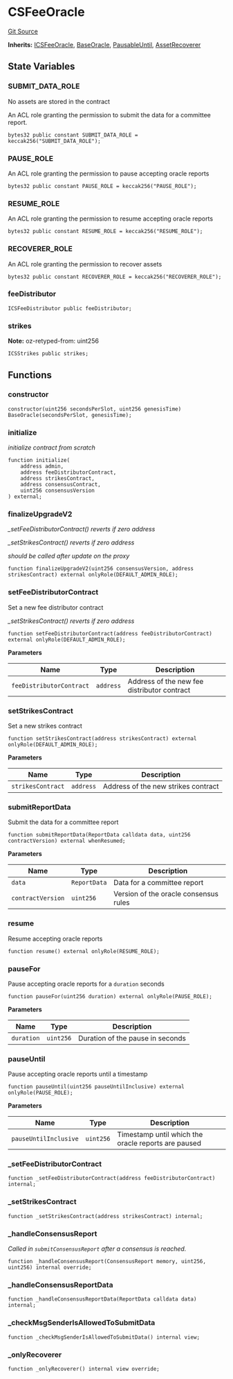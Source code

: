 # CSFeeOracle
[Git Source](https://github.com/lidofinance/community-staking-module/blob/a195b01bbb6171373c6b27ef341ec075aa98a44e/src/CSFeeOracle.sol)

**Inherits:**
[ICSFeeOracle](/src/interfaces/ICSFeeOracle.sol/interface.ICSFeeOracle.md), [BaseOracle](/src/lib/base-oracle/BaseOracle.sol/abstract.BaseOracle.md), [PausableUntil](/src/lib/utils/PausableUntil.sol/contract.PausableUntil.md), [AssetRecoverer](/src/abstract/AssetRecoverer.sol/abstract.AssetRecoverer.md)


## State Variables
### SUBMIT_DATA_ROLE
No assets are stored in the contract

An ACL role granting the permission to submit the data for a committee report.


```solidity
bytes32 public constant SUBMIT_DATA_ROLE = keccak256("SUBMIT_DATA_ROLE");
```


### PAUSE_ROLE
An ACL role granting the permission to pause accepting oracle reports


```solidity
bytes32 public constant PAUSE_ROLE = keccak256("PAUSE_ROLE");
```


### RESUME_ROLE
An ACL role granting the permission to resume accepting oracle reports


```solidity
bytes32 public constant RESUME_ROLE = keccak256("RESUME_ROLE");
```


### RECOVERER_ROLE
An ACL role granting the permission to recover assets


```solidity
bytes32 public constant RECOVERER_ROLE = keccak256("RECOVERER_ROLE");
```


### feeDistributor

```solidity
ICSFeeDistributor public feeDistributor;
```


### strikes
**Note:**
oz-retyped-from: uint256


```solidity
ICSStrikes public strikes;
```


## Functions
### constructor


```solidity
constructor(uint256 secondsPerSlot, uint256 genesisTime) BaseOracle(secondsPerSlot, genesisTime);
```

### initialize

*initialize contract from scratch*


```solidity
function initialize(
    address admin,
    address feeDistributorContract,
    address strikesContract,
    address consensusContract,
    uint256 consensusVersion
) external;
```

### finalizeUpgradeV2

*_setFeeDistributorContract() reverts if zero address*

*_setStrikesContract() reverts if zero address*

*should be called after update on the proxy*


```solidity
function finalizeUpgradeV2(uint256 consensusVersion, address strikesContract) external onlyRole(DEFAULT_ADMIN_ROLE);
```

### setFeeDistributorContract

Set a new fee distributor contract

*_setStrikesContract() reverts if zero address*


```solidity
function setFeeDistributorContract(address feeDistributorContract) external onlyRole(DEFAULT_ADMIN_ROLE);
```
**Parameters**

|Name|Type|Description|
|----|----|-----------|
|`feeDistributorContract`|`address`|Address of the new fee distributor contract|


### setStrikesContract

Set a new strikes contract


```solidity
function setStrikesContract(address strikesContract) external onlyRole(DEFAULT_ADMIN_ROLE);
```
**Parameters**

|Name|Type|Description|
|----|----|-----------|
|`strikesContract`|`address`|Address of the new strikes contract|


### submitReportData

Submit the data for a committee report


```solidity
function submitReportData(ReportData calldata data, uint256 contractVersion) external whenResumed;
```
**Parameters**

|Name|Type|Description|
|----|----|-----------|
|`data`|`ReportData`|Data for a committee report|
|`contractVersion`|`uint256`|Version of the oracle consensus rules|


### resume

Resume accepting oracle reports


```solidity
function resume() external onlyRole(RESUME_ROLE);
```

### pauseFor

Pause accepting oracle reports for a `duration` seconds


```solidity
function pauseFor(uint256 duration) external onlyRole(PAUSE_ROLE);
```
**Parameters**

|Name|Type|Description|
|----|----|-----------|
|`duration`|`uint256`|Duration of the pause in seconds|


### pauseUntil

Pause accepting oracle reports until a timestamp


```solidity
function pauseUntil(uint256 pauseUntilInclusive) external onlyRole(PAUSE_ROLE);
```
**Parameters**

|Name|Type|Description|
|----|----|-----------|
|`pauseUntilInclusive`|`uint256`|Timestamp until which the oracle reports are paused|


### _setFeeDistributorContract


```solidity
function _setFeeDistributorContract(address feeDistributorContract) internal;
```

### _setStrikesContract


```solidity
function _setStrikesContract(address strikesContract) internal;
```

### _handleConsensusReport

*Called in `submitConsensusReport` after a consensus is reached.*


```solidity
function _handleConsensusReport(ConsensusReport memory, uint256, uint256) internal override;
```

### _handleConsensusReportData


```solidity
function _handleConsensusReportData(ReportData calldata data) internal;
```

### _checkMsgSenderIsAllowedToSubmitData


```solidity
function _checkMsgSenderIsAllowedToSubmitData() internal view;
```

### _onlyRecoverer


```solidity
function _onlyRecoverer() internal view override;
```

